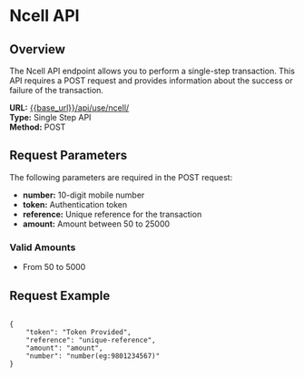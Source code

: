 # Ncell API

## Overview

The Ncell API endpoint allows you to perform a single-step transaction. This API requires a POST request and provides information about the success or failure of the transaction.

**URL:** [{{base_url}}/api/use/ncell/](https://services.khalti.com/api/use/ncell/)  
**Type:** Single Step API  
**Method:** POST

## Request Parameters

The following parameters are required in the POST request:

- **number:** 10-digit mobile number
- **token:** Authentication token
- **reference:** Unique reference for the transaction
- **amount:** Amount between 50 to 25000

### Valid Amounts

- From 50 to 5000

## Request Example



<pre><code class="json">
{
    "token": "Token Provided",
    "reference": "unique-reference",
    "amount": "amount",
    "number": "number(eg:9801234567)"
}
</code></pre>